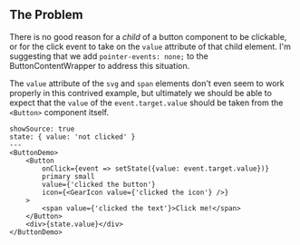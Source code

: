 ## The Problem

There is no good reason for a _child_ of a button component to be clickable, or for the click event to take on the `value` attribute of that child element. I'm suggesting that we add `pointer-events: none;` to the ButtonContentWrapper to address this situation.

The `value` attribute of the `svg` and `span` elements don't even seem to work properly in this contrived example, but ultimately we should be able to expect that the `value` of the `event.target.value` should be taken from the `<Button>` component itself.

```react
showSource: true
state: { value: 'not clicked' }
---
<ButtonDemo>
	<Button
		onClick={event => setState({value: event.target.value})}
		primary small
		value={'clicked the button'}
		icon={<GearIcon value={'clicked the icon'} />}
	>
		<span value={'clicked the text'}>Click me!</span>
	</Button>
	<div>{state.value}</div>
</ButtonDemo>
```
